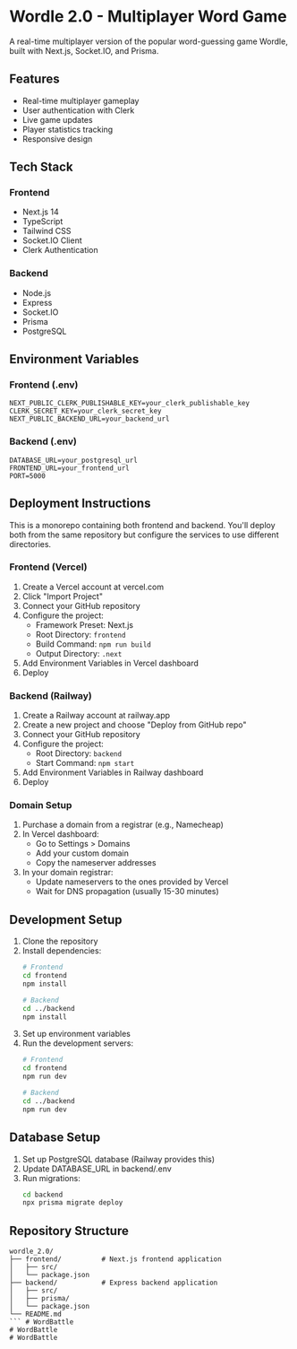 # Wordle 2.0 - Multiplayer Word Game

A real-time multiplayer version of the popular word-guessing game Wordle, built with Next.js, Socket.IO, and Prisma.

## Features

- Real-time multiplayer gameplay
- User authentication with Clerk
- Live game updates
- Player statistics tracking
- Responsive design

## Tech Stack

### Frontend
- Next.js 14
- TypeScript
- Tailwind CSS
- Socket.IO Client
- Clerk Authentication

### Backend
- Node.js
- Express
- Socket.IO
- Prisma
- PostgreSQL

## Environment Variables

### Frontend (.env)
```
NEXT_PUBLIC_CLERK_PUBLISHABLE_KEY=your_clerk_publishable_key
CLERK_SECRET_KEY=your_clerk_secret_key
NEXT_PUBLIC_BACKEND_URL=your_backend_url
```

### Backend (.env)
```
DATABASE_URL=your_postgresql_url
FRONTEND_URL=your_frontend_url
PORT=5000
```

## Deployment Instructions

This is a monorepo containing both frontend and backend. You'll deploy both from the same repository but configure the services to use different directories.

### Frontend (Vercel)
1. Create a Vercel account at vercel.com
2. Click "Import Project"
3. Connect your GitHub repository
4. Configure the project:
   - Framework Preset: Next.js
   - Root Directory: `frontend`
   - Build Command: `npm run build`
   - Output Directory: `.next`
5. Add Environment Variables in Vercel dashboard
6. Deploy

### Backend (Railway)
1. Create a Railway account at railway.app
2. Create a new project and choose "Deploy from GitHub repo"
3. Connect your GitHub repository
4. Configure the project:
   - Root Directory: `backend`
   - Start Command: `npm start`
5. Add Environment Variables in Railway dashboard
6. Deploy

### Domain Setup
1. Purchase a domain from a registrar (e.g., Namecheap)
2. In Vercel dashboard:
   - Go to Settings > Domains
   - Add your custom domain
   - Copy the nameserver addresses
3. In your domain registrar:
   - Update nameservers to the ones provided by Vercel
   - Wait for DNS propagation (usually 15-30 minutes)

## Development Setup

1. Clone the repository
2. Install dependencies:
   ```bash
   # Frontend
   cd frontend
   npm install

   # Backend
   cd ../backend
   npm install
   ```
3. Set up environment variables
4. Run the development servers:
   ```bash
   # Frontend
   cd frontend
   npm run dev

   # Backend
   cd ../backend
   npm run dev
   ```

## Database Setup

1. Set up PostgreSQL database (Railway provides this)
2. Update DATABASE_URL in backend/.env
3. Run migrations:
   ```bash
   cd backend
   npx prisma migrate deploy
   ```

## Repository Structure
```
wordle_2.0/
├── frontend/          # Next.js frontend application
│   ├── src/
│   └── package.json
├── backend/           # Express backend application
│   ├── src/
│   ├── prisma/
│   └── package.json
└── README.md
``` # WordBattle
# WordBattle
# WordBattle
